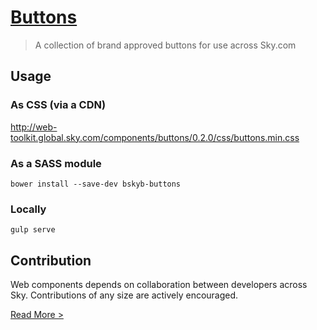 [Buttons](http://skyglobal.github.io/buttons/) 
========================

> A collection of brand approved buttons for use across Sky.com

## Usage

### As CSS (via a CDN)

http://web-toolkit.global.sky.com/components/buttons/0.2.0/css/buttons.min.css

### As a SASS module

`bower install --save-dev bskyb-buttons`

### Locally

`gulp serve`

## Contribution

Web components depends on collaboration between developers across Sky. Contributions of any size are actively encouraged.

[Read More >](CONTRIBUTING.md)

